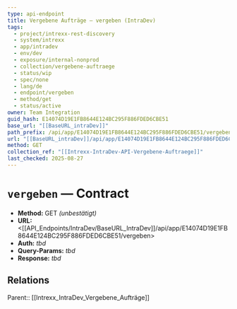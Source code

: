 ```yaml
---
type: api-endpoint
title: Vergebene Aufträge — vergeben (IntraDev)
tags:
  - project/intrexx-rest-discovery
  - system/intrexx
  - app/intradev
  - env/dev
  - exposure/internal-nonprod
  - collection/vergebene-auftraege
  - status/wip
  - spec/none
  - lang/de
  - endpoint/vergeben
  - method/get
  - status/active
owner: Team Integration
guid_hash: E14074D19E1FB8644E124BC295F886FDED6CBE51
base_url: "[[BaseURL_intraDev]]"
path_prefix: /api/app/E14074D19E1FB8644E124BC295F886FDED6CBE51/vergeben$4
url: "[[BaseURL_intraDev]]/api/app/E14074D19E1FB8644E124BC295F886FDED6CBE51/vergeben"
method: GET
collection_ref: "[[Intrexx-IntraDev-API-Vergebene-Auftraege]]"
last_checked: 2025-08-27
---
```


# `vergeben` — Contract
- **Method:** GET *(unbestätigt)*
- **URL:** <[[API_Endpoints/IntraDev/BaseURL_IntraDev]]/api/app/E14074D19E1FB8644E124BC295F886FDED6CBE51/vergeben>
- **Auth:** _tbd_
- **Query-Params:** _tbd_
- **Response:** _tbd_

## Relations
Parent:: [[Intrexx_IntraDev_Vergebene_Aufträge]]
